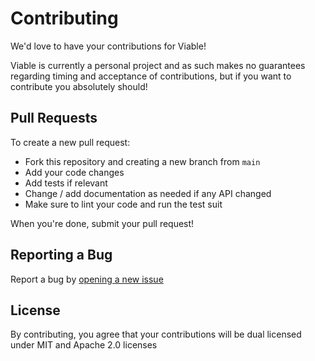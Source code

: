 # Contributing

We'd love to have your contributions for Viable!

Viable is currently a personal project and as such makes no guarantees regarding timing and acceptance of contributions,
but if you want to contribute you absolutely should!

## Pull Requests

To create a new pull request:

- Fork this repository and creating a new branch from `main`
- Add your code changes
- Add tests if relevant
- Change / add documentation as needed if any API changed
- Make sure to lint your code and run the test suit

When you're done, submit your pull request!

## Reporting a Bug

Report a bug by [opening a new issue](https://github.com/yoav-lavi/viable/issues)

## License

By contributing, you agree that your contributions will be dual licensed under MIT and Apache 2.0 licenses
